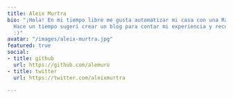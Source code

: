 ```yaml
---
title: Aleix Murtra
bio: "¡Hola! En mi tiempo libre me gusta automatizar mi casa con una Raspberry Pi.
  Hace un tiempo sugerí crear un blog para contar mi experiencia y recomendaciones y, como recibí mucho apoyo... ¡aquí lo tenéis!. Gracias por leerme
  :)"
avatar: "/images/aleix-murtra.jpg"
featured: true
social:
- title: github
  url: https://github.com/alemuro
- title: twitter
  url: https://twitter.com/aleixmurtra

---
```

